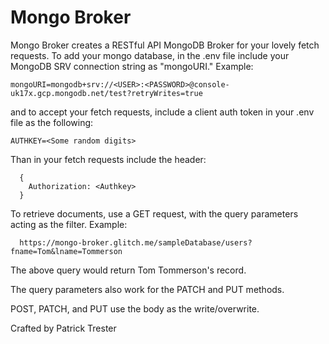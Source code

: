 Mongo Broker
=================
Mongo Broker creates a RESTful API MongoDB Broker for your lovely fetch requests. To add your mongo database, in the .env file include your MongoDB SRV connection string as "mongoURI." Example: 
```
mongoURI=mongodb+srv://<USER>:<PASSWORD>@console-uk17x.gcp.mongodb.net/test?retryWrites=true
```
and to accept your fetch requests, include a client auth token in your .env file as the following:
```
AUTHKEY=<Some random digits>
```
  Than in your fetch requests include the header:
```
  {
    Authorization: <Authkey>
  }
```
To retrieve documents, use a GET request, with the query parameters acting as the filter. Example: 
```
  https://mongo-broker.glitch.me/sampleDatabase/users?fname=Tom&lname=Tommerson
```
The above query would return Tom Tommerson's record.

The query parameters also work for the PATCH and PUT methods.

POST, PATCH, and PUT use the body as the write/overwrite.

Crafted by Patrick Trester